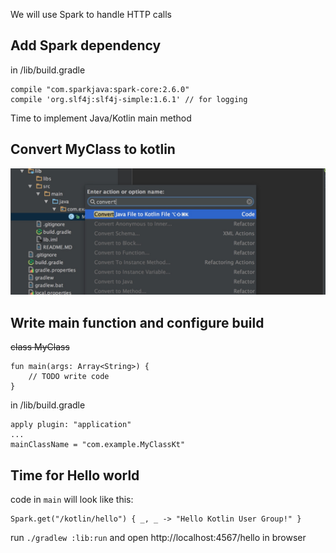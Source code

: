 We will use Spark to handle HTTP calls

Add Spark dependency
---
in /lib/build.gradle
```
compile "com.sparkjava:spark-core:2.6.0"
compile 'org.slf4j:slf4j-simple:1.6.1' // for logging
```

Time to implement Java/Kotlin main method

Convert MyClass to kotlin
---
![](../images/step_10.jpg)

Write main function and configure build
---
~~class MyClass~~
```
fun main(args: Array<String>) {
    // TODO write code
}
```
in /lib/build.gradle
```
apply plugin: "application"
...
mainClassName = "com.example.MyClassKt"
```

Time for Hello world
---
code in `main` will look like this:
```
Spark.get("/kotlin/hello") { _, _ -> "Hello Kotlin User Group!" }
```
run `./gradlew :lib:run`
and
open http://localhost:4567/hello in browser




